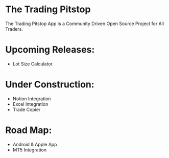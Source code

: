 # The Trading Pitstop
The Trading Pitstop App is a Community Driven Open Source Project for All Traders. 

# Upcoming Releases:
* Lot Size Calculator

# Under Construction:
* Notion Integration
* Excel Integration
* Trade Copier

# Road Map:
* Android & Apple App
* MT5 Integration
